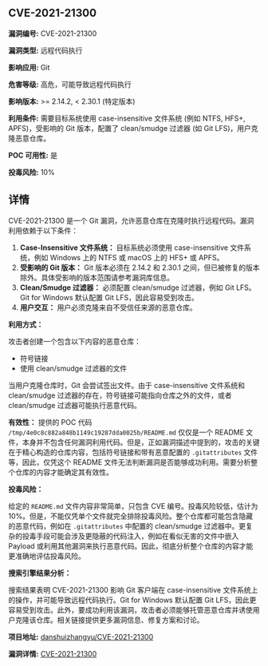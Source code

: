 ## CVE-2021-21300

**漏洞编号:** CVE-2021-21300

**漏洞类型:** 远程代码执行

**影响应用:** Git

**危害等级:** 高危，可能导致远程代码执行

**影响版本:** >= 2.14.2, < 2.30.1 (特定版本)

**利用条件:** 需要目标系统使用 case-insensitive 文件系统 (例如 NTFS, HFS+, APFS)，受影响的 Git 版本，配置了 clean/smudge 过滤器 (如 Git LFS)，用户克隆恶意仓库。

**POC 可用性:** 是

**投毒风险:** 10%

## 详情

CVE-2021-21300 是一个 Git 漏洞，允许恶意仓库在克隆时执行远程代码。漏洞利用依赖于以下条件：

1.  **Case-Insensitive 文件系统：** 目标系统必须使用 case-insensitive 文件系统，例如 Windows 上的 NTFS 或 macOS 上的 HFS+ 或 APFS。
2.  **受影响的 Git 版本：** Git 版本必须在 2.14.2 和 2.30.1 之间，但已被修复的版本除外。具体受影响的版本范围请参考漏洞库信息。
3.  **Clean/Smudge 过滤器：** 必须配置 clean/smudge 过滤器，例如 Git LFS。Git for Windows 默认配置 Git LFS，因此容易受到攻击。
4.  **用户交互：** 用户必须克隆来自不受信任来源的恶意仓库。

**利用方式：**

攻击者创建一个包含以下内容的恶意仓库：

*   符号链接
*   使用 clean/smudge 过滤器的文件

当用户克隆仓库时，Git 会尝试签出文件。由于 case-insensitive 文件系统和 clean/smudge 过滤器的存在，符号链接可能指向仓库之外的文件，或者 clean/smudge 过滤器可能执行恶意代码。

**有效性：**
提供的 POC 代码 `/tmp/4e0c8c882a848b1149c19287dda0025b/README.md` 仅仅是一个 README 文件，本身并不包含任何漏洞利用代码。但是，正如漏洞描述中提到的，攻击的关键在于精心构造的仓库内容，包括符号链接和带有恶意配置的 `.gitattributes` 文件等，因此，仅凭这个 README 文件无法判断漏洞是否能够成功利用。需要分析整个仓库的内容才能确定其有效性。

**投毒风险：**

给定的 `README.md` 文件内容非常简单，只包含 CVE 编号。投毒风险较低，估计为 10%。但是，不能仅凭单个文件就完全排除投毒风险。整个仓库都可能包含隐藏的恶意代码，例如在 `.gitattributes` 中配置的 clean/smudge 过滤器中。更复杂的投毒手段可能会涉及更隐蔽的代码注入，例如在看似无害的文件中嵌入 Payload 或利用其他漏洞来执行恶意代码。因此，彻底分析整个仓库的内容才能更准确地评估投毒风险。

**搜索引擎结果分析：**

搜索结果表明 CVE-2021-21300 影响 Git 客户端在 case-insensitive 文件系统上的操作，并可能导致远程代码执行。Git for Windows 默认配置 Git LFS，因此更容易受到攻击。此外，要成功利用该漏洞，攻击者必须能够托管恶意仓库并诱使用户克隆该仓库。相关链接提供更多漏洞信息、修复方案和讨论。

**项目地址:** [danshuizhangyu/CVE-2021-21300](https://github.com/danshuizhangyu/CVE-2021-21300)

**漏洞详情:** [CVE-2021-21300](https://nvd.nist.gov/vuln/detail/CVE-2021-21300)